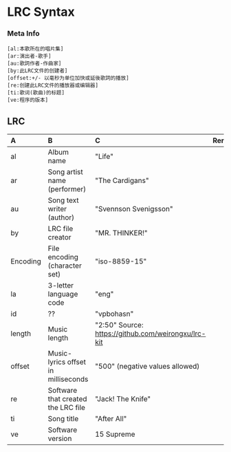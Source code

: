 LRC Syntax
==========



### Meta Info

```lrc
[al:本歌所在的唱片集]
[ar:演出者-歌手]
[au:歌詞作者-作曲家]
[by:此LRC文件的创建者]
[offset:+/- 以毫秒为单位加快或延後歌詞的播放]
[re:创建此LRC文件的播放器或编辑器]
[ti:歌词(歌曲)的标题]
[ve:程序的版本]
```

## LRC

| A        | B                                   | C                                                   | Remark |
| :------- | :---------------------------------- | :-------------------------------------------------- | :----- |
| al       | Album name                          | "Life"                                              |
| ar       | Song artist name (performer)        | "The Cardigans"                                     |
| au       | Song text writer (author)           | "Svennson Svenigsson"                               |
| by       | LRC file creator                    | "MR. THINKER!"                                      |
| Encoding | File encoding (character set)       | "iso-8859-15"                                       |
| la       | 3-letter language code              | "eng"                                               |
| id       | ??                                  | "vpbohasn"                                          |
| length   | Music length                        | "2:50" Source: https://github.com/weirongxu/lrc-kit |
| offset   | Music-lyrics offset in milliseconds | "500" (negative values allowed)                     |
| re       | Software that created the LRC file  | "Jack! The Knife"                                   |
| ti       | Song title                          | "After All"                                         |
| ve       | Software version                    | 15 Supreme                                          |
